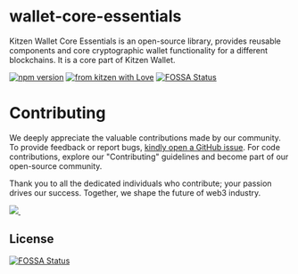# wallet-core-essentials
Kitzen Wallet Core Essentials is an open-source library, provides reusable components and core cryptographic wallet functionality for a different blockchains. It is a core part of Kitzen Wallet. 

[![npm version](https://img.shields.io/npm/v/@graphql-portal/gateway?color=green)](https://www.npmjs.com/package/@graphql-portal/gateway)
[![from kitzen with Love](https://img.shields.io/badge/from%20kitzen%20with-%F0%9F%A4%8D-red)](https://kitzen.io/)
[![FOSSA Status](https://app.fossa.com/api/projects/git%2Bgithub.com%2Fkitzen-io%2Fwallet-core-essentials.svg?type=shield)](https://app.fossa.com/projects/git%2Bgithub.com%2Fkitzen-io%2Fwallet-core-essentials?ref=badge_shield)

# Contributing
We deeply appreciate the valuable contributions made by our community. 
To provide feedback or report bugs, [kindly open a GitHub issue](https://github.com/kitzen-io/wallet-core-essentials/issues/new).
For code contributions, explore our "Contributing" guidelines and become part of our open-source community. 

Thank you to all the dedicated individuals who contribute; your passion drives our success. Together, we shape the future of web3 industry.


<a href="https://github.com/kitzen-io/wallet-core-essentials/graphs/contributors">
  <img src="https://contrib.rocks/image?repo=kitzen-io/wallet-core-essentials&max=400&columns=20" />
  <img src="https://us-central1-tooljet-hub.cloudfunctions.net/github" width="0" height="0" />
</a>

## License
[![FOSSA Status](https://app.fossa.com/api/projects/git%2Bgithub.com%2Fkitzen-io%2Fwallet-core-essentials.svg?type=large)](https://app.fossa.com/projects/git%2Bgithub.com%2Fkitzen-io%2Fwallet-core-essentials?ref=badge_large)

